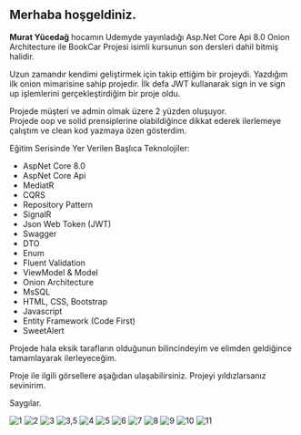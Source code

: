 <h2>Merhaba hoşgeldiniz.</h2>

<strong>Murat Yücedağ</strong> hocamın Udemyde yayınladığı Asp.Net Core Api 8.0 Onion Architecture ile BookCar Projesi isimli kursunun son dersleri dahil bitmiş halidir.<br>

Uzun zamandır kendimi geliştirmek için takip ettiğim bir projeydi. Yazdığım ilk onion mimarisine sahip projedir.
İlk defa JWT kullanarak sign in ve sign up işlemlerini gerçekleştirdiğim bir proje oldu.<br>

Projede müşteri ve admin olmak üzere 2 yüzden oluşuyor.<br>
Projede oop ve solid prensiplerine olabildiğince dikkat ederek ilerlemeye çalıştım ve clean kod yazmaya özen gösterdim.<br>

Eğitim Serisinde Yer Verilen Başlıca Teknolojiler:
- AspNet Core 8.0
- AspNet Core Api
- MediatR
- CQRS
- Repository Pattern
- SignalR
- Json Web Token (JWT)
- Swagger
- DTO
- Enum
- Fluent Validation
- ViewModel & Model
- Onion Architecture
- MsSQL
- HTML, CSS, Bootstrap
- Javascript
- Entity Framework (Code First)
- SweetAlert

Projede hala eksik tarafların olduğunun bilincindeyim ve elimden geldiğince tamamlayarak ilerleyeceğim.
<br>

Proje ile ilgili görsellere aşağıdan ulaşabilirsiniz. Projeyi yıldızlarsanız sevinirim.
<br>

Saygılar.

![1](https://github.com/furkandereli/UdemyCarBook/assets/33660088/01b8dd4c-744c-4ff3-8f69-84fb61d18042)
![2](https://github.com/furkandereli/UdemyCarBook/assets/33660088/eebebcd5-059f-4278-b9d2-05935d18a288)
![3](https://github.com/furkandereli/UdemyCarBook/assets/33660088/d053c6b2-5271-4dd4-9b34-547fcfd8229a)
![3,5](https://github.com/furkandereli/UdemyCarBook/assets/33660088/3fe48f5d-3393-4f6b-8886-1f469723bb78)
![4](https://github.com/furkandereli/UdemyCarBook/assets/33660088/43815a48-7cd9-4c65-8fb6-c4509da8ffe6)
![5](https://github.com/furkandereli/UdemyCarBook/assets/33660088/6ab045e4-d93b-4a86-b878-c3ffcaf706ab)
![6](https://github.com/furkandereli/UdemyCarBook/assets/33660088/f3501c90-d4ab-44e8-b34b-63f229e23dde)
![7](https://github.com/furkandereli/UdemyCarBook/assets/33660088/38d77744-433f-4d5c-a524-e7a366b261c2)
![8](https://github.com/furkandereli/UdemyCarBook/assets/33660088/e72e9b3d-a784-40dd-89ad-3d1d7b39be3a)
![9](https://github.com/furkandereli/UdemyCarBook/assets/33660088/443a4308-54a1-479c-8e2e-b2b8b6a2a265)
![10](https://github.com/furkandereli/UdemyCarBook/assets/33660088/f627a331-af7b-4ba0-915c-fc4d4bb0499a)
![11](https://github.com/furkandereli/UdemyCarBook/assets/33660088/e7cb6930-94c6-4730-883c-15ffc3457a92)
